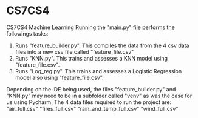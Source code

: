 # CS7CS4
CS7CS4 Machine Learning
Running the "main.py" file performs the followings tasks:
1. Runs "feature_builder.py". This compiles the data from the 4 csv data files into a new csv file called "feature_file.csv"
2. Runs "KNN.py". This trains and assesses a KNN model using "feature_file.csv".
3. Runs "Log_reg.py". This trains and assesses a Logistic Regression model also using "feature_file.csv".

Depending on the IDE being used, the files "feature_builder.py" and "KNN.py" may need to be in a subfolder called "venv" as was the case for us using Pycharm.
The 4 data files required to run the project are:
"air_full.csv"
"fires_full.csv"
"rain_and_temp_full.csv"
"wind_full.csv"
